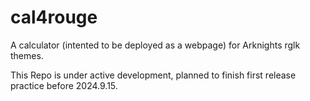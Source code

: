 # cal4rouge

A calculator (intented to be deployed as a webpage) for Arknights rglk themes.

This Repo is under active development, planned to finish first release practice before 2024.9.15.
